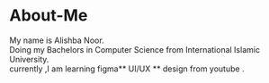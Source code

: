 # About-Me
My name is Alishba Noor.<br> Doing my Bachelors in Computer Science from International Islamic University.<br>
currently ,I am learning figma** UI/UX ** design from youtube .

